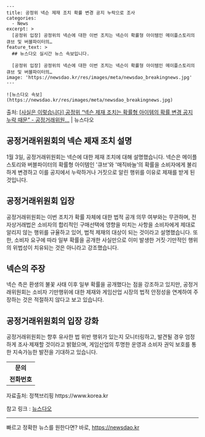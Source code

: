     ---
    title: 공정위 넥슨 제재 조치 확률 변경 공지 누락으로 조사
    categories:
      - News
    excerpt: >
      [공정위 입장] 공정위의 넥슨에 대한 이번 조치는 넥슨이 확률형 아이템인 메이플스토리의 큐브 및 버블파이터의…
    feature_text: >
      ## 뉴스다오 실시간 뉴스 속보입니다.
    
      [공정위 입장] 공정위의 넥슨에 대한 이번 조치는 넥슨이 확률형 아이템인 메이플스토리의 큐브 및 버블파이터의…
    image: 'https://newsdao.kr/res/images/meta/newsdao_breakingnews.jpg'
    ---
    
    ![뉴스다오 속보](https://newsdao.kr/res/images/meta/newsdao_breakingnews.jpg)

<p>출처: <a href="https://newsdao.kr/2942" rel="dofollow">[사실은 이렇습니다] 공정위 “넥슨 제재 조치는 확률형 아이템의 확률 변경 공지 누락 때문” - 공정거래위원…</a> | 뉴스다오</p>

<h2 data-ke-size="size26">공정거래위원회의 넥슨 제재 조치 설명</h2>
<p data-ke-size="size16">1월 3일, 공정거래위원회는 넥슨에 대한 제재 조치에 대해 설명했습니다. 넥슨은 메이플스토리와 버블파이터의 확률형 아이템인 '큐브'와 '매직바늘'의 확률을 소비자에게 불리하게 변경하고 이를 공지에서 누락하거나 거짓으로 알린 행위를 이유로 제재를 받게 된 것입니다.</p>

<h2 data-ke-size="size26">공정거래위원회 입장</h2>
<p data-ke-size="size16">공정거래위원회는 이번 조치가 확률 자체에 대한 법적 공개 의무 여부와는 무관하며, 전자상거래법은 소비자의 합리적인 구매선택에 영향을 미치는 사항을 소비자에게 제대로 알리지 않는 행위를 규율하고 있어, 법적 제재의 대상이 되는 것이라고 설명했습니다. 또한, 소비자 요구에 따라 일부 확률을 공개한 사실만으로 이미 발생한 거짓·기만적인 행위의 위법성이 치유되는 것은 아니라고 강조했습니다.</p>

<h2 data-ke-size="size26">넥슨의 주장</h2>
<p data-ke-size="size16">넥슨 측은 환생의 불꽃 사태 이후 일부 확률을 공개했다는 점을 강조하고 있지만, 공정거래위원회는 소비자 기만행위에 대한 제재와 게임산업 시장의 법적 안정성을 연계하여 주장하는 것은 적절하지 않다고 보고 있습니다.</p>

<h2 data-ke-size="size26">공정거래위원회의 입장 강화</h2>
<p data-ke-size="size16">공정거래위원회는 향후 유사한 법 위반 행위가 있는지 모니터링하고, 발견될 경우 엄정하게 조사·제재할 것이라고 밝혔으며, 게임산업의 투명한 운영과 소비자 권익 보호를 통한 지속가능한 발전을 기대하고 있습니다.</p>

<table>
  <tr>
    <td style="text-align: center; height: 17px;"><b>문의</b></td>
  </tr>
  <tr>
    <td style="text-align: center; height: 17px;"><b>전화번호</b></td>
  </tr>
</table>

<p data-ke-size="size16">자료출처: 정책브리핑 https://www.korea.kr</p>

<p data-ke-size="size16">참고 링크 : <a href="https://newsdao.kr/2942">뉴스다오</a></p>

<hr> 

빠르고 정확한 뉴스를 원한다면? 바로, <a href="https://newsdao.kr" rel="dofollow">https://newsdao.kr</a>


    
